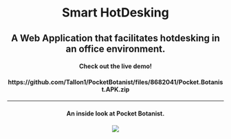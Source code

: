 <h1 align="center"><b>Smart HotDesking</b></h1>
<h2 align="center">A Web Application that facilitates hotdesking in an office environment.</h2>
<h4 align="center">Check out the live demo!</h4>
<h4 align="center">https://github.com/Tallon1/PocketBotanist/files/8682041/Pocket.Botanist.APK.zip</h4>
<hr>
<h4 align="center">An inside look at Pocket Botanist.</h4>
<p align="center">
  <img src="https://i.imgur.com/KZ7r8sV.png">
</p>
